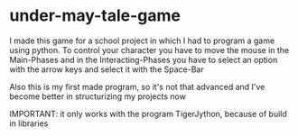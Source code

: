 # under-may-tale-game
I made this game for a school project in which I had to program a game using python.
To control your character you have to move the mouse in the Main-Phases and in the Interacting-Phases you have to select an option with the arrow keys and select it with the Space-Bar

Also this is my first made program, so it's not that advanced and I've become better in structurizing my projects now

IMPORTANT: it only works with the program TigerJython, because of build in libraries
